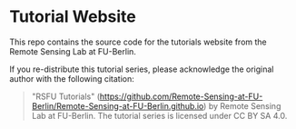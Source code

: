 # Tutorial Website

This repo contains the source code for the tutorials website from the Remote Sensing Lab at FU-Berlin.

If you re-distribute this tutorial series, please acknowledge the original author with the following citation:

> "RSFU Tutorials" (https://github.com/Remote-Sensing-at-FU-Berlin/Remote-Sensing-at-FU-Berlin.github.io) by Remote Sensing Lab at FU-Berlin. The tutorial series is licensed under CC BY SA 4.0.

